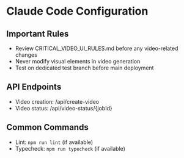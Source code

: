 # Claude Code Configuration

## Important Rules
- Review CRITICAL_VIDEO_UI_RULES.md before any video-related changes
- Never modify visual elements in video generation
- Test on dedicated test branch before main deployment

## API Endpoints
- Video creation: /api/create-video
- Video status: /api/video-status/{jobId}

## Common Commands
- Lint: `npm run lint` (if available)
- Typecheck: `npm run typecheck` (if available)